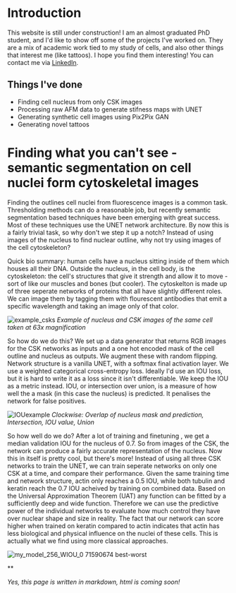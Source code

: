 # Introduction

This website is still under construction! I am an almost graduated PhD student, and I'd like to show off some of the projects I've worked on. They are a mix of academic work tied to my study of cells, and also other things that interest me (like tattoos). I hope you find them interesting! You can contact me via [LinkedIn](https://www.linkedin.com/in/michael-keeling/).

## Things I've done

- Finding cell nucleus from only CSK images
- Processing raw AFM data to generate stifness maps with UNET
- Generating synthetic cell images using Pix2Pix GAN
- Generating novel tattoos

# Finding what you can't see - semantic segmentation on cell nuclei form cytoskeletal images 

Finding the outlines cell nuclei from fluorescence images is a common task. Thresholding methods can do a reasonable job, but recently semantic segmentation based techniques have been emerging with great success. Most of these techniques use the UNET network architecture. By now this is a fairly trivial task, so why don't we step it up a notch? Instead of using images of the nucleus to find nuclear outline, why not try using images of the cell cytoskeleton?

Quick bio summary: human cells have a nucleus sitting inside of them which houses all their DNA. Outside the nucleus, in the cell body, is the cytoskeleton: the cell's structures that give it strength and allow it to move - sort of like our muscles and bones (but cooler). The cytoskelton is made up of three seperate networks of proteins that all have slightly different roles. We can image them by tagging them with flourescent antibodies that emit a specific wavelength and taking an image only of that color.

![example_csks](https://user-images.githubusercontent.com/67687023/94991446-1a94ae80-057b-11eb-8cd3-3725156115a0.png)
*Example of nucleus and CSK images of the same cell taken at 63x magnification*

So how do we do this? We set up a data generator that returns RGB images for the CSK networks as inputs and a one hot encoded mask of the cell outline and nucleus as outputs. We augment these with random flipping. Network structure is a vanilla UNET, with a softmax final activation layer. We use a weighted categorical cross-entropy loss. Ideally I'd use an IOU loss, but it is hard to write it as a loss since it isn't differentiable. We keep the IOU as a metric instead. IOU, or intersection over union, is a measure of how well the a mask (in this case the nucleus) is predicted. It penalises the network for false positives.

![IOUexample](https://user-images.githubusercontent.com/67687023/95016341-534f8900-064a-11eb-9940-74de6e6a4d4b.png)
*Clockwise: Overlap of nucleus mask and prediction, Intersection, IOU value, Union*

So how well do we do? After a lot of training and finetuning , we get a median validation IOU for the nucleus of 0.7. So from images of the CSK, the network can produce a fairly accurate representation of the nucleus. Now this in itself is pretty cool, but there's more! Instead of using all three CSK networks to train the UNET, we can train seperate networks on only one CSK at a time, and compare their performance. Given the same training time and network structure, actin only reaches a 0.5 IOU, while both tubulin and keratin reach the 0.7 IOU acheived by training on combined data. Based on the Universal Approximation Theorem (UAT) any function can be fitted by a sufficiently deep and wide function. Therefore we can use the predictive power of the individual networks to evaluate how much control they have over nuclear shape and size in reality. The fact that our network can score higher when trained on keratin compared to actin indicates that actin has less biological and physical influence on the nuclei of these cells. This is actually what we find using more classical approaches. 

![my_model_256_WIOU_0 71590674 best-worst](https://user-images.githubusercontent.com/67687023/95016443-e688be80-064a-11eb-8439-bb44c147fd44.png)

**

*Yes, this page is written in markdown, html is coming soon!*
